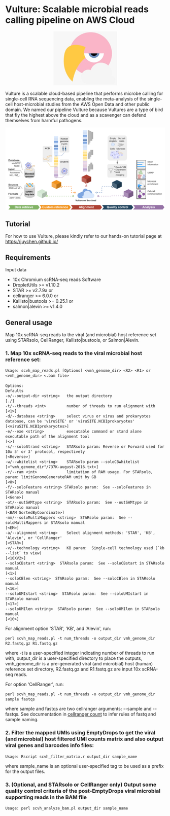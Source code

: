 # Vulture: Scalable microbial reads calling pipeline on AWS Cloud

<p align="center">
  <img width="200"  src="https://github.com/holab-hku/Vulture/blob/cloud-new-junyi/homepage/icon.jpeg">
</p>

Vulture is a scalable cloud-based pipeline that performs microbe calling for single-cell RNA sequencing data, enabling the meta-analysis of the single-cell host-microbial studies from the AWS Open Data and other public domain. We named our pipeline Vulture because Vultures are a type of bird that fly the highest above the cloud and as a scavenger can defend themselves from harmful pathogens.

![Image](./homepage/vulture_schematic_diagram.png)

## Tutorial
For how to use Vulture, please kindly refer to our hands-on tutorial page at https://juychen.github.io/

## <a name="require"></a>Requirements
Input data
* 10x Chromium scRNA-seq reads
Software
* DropletUtils >= v1.10.2
* STAR >= v2.7.9a or
* cellranger >= 6.0.0 or
* Kallisto|bustools >= 0.25.1 or
* salmon|alevin >= v1.4.0

## <a name="gen_usages"></a>General usage
Map 10x scRNA-seq reads to the viral (and microbial) host reference set using STARsolo, CellRanger, Kallisto|bustools, or Salmon|Alevin. 

### 1. Map 10x scRNA-seq reads to the viral microbial host reference set:

```
Usage: scvh_map_reads.pl [Options] <vmh_genome_dir> <R2> <R1> or <vmh_genome_dir> <.bam file>

Options:                                                                                                                                Defaults
-o/--output-dir	<string>   the output directory                                                                                          [./]
-t/--threads <int>         number of threads to run alignment with                                                                       [<1>]
-d/--database <string>     select virus or virus and prokaryotes database, can be 'viruSITE' or 'viruSITE.NCBIprokaryotes'               [<viruSITE.NCBIprokaryotes>]
-e/--exe <string>          executable command or stand alone executable path of the alignment tool                                       [<>]
-s/--soloStrand <string>   STARsolo param: Reverse or Forward used for 10x 5' or 3' protocol, respectively                               [<Reverse>]
-w/--whitelist <string>    STARsolo param --soloCBwhitelist                                                                              [<"vmh_genome_dir"/737K-august-2016.txt>]
-r/--ram <int>             limitation of RAM usage. For STARsolo, param: limitGenomeGenerateRAM unit by GB                               [<8>]
-f/--soloFeature <string> STARsolo param:  See --soloFeatures in STARsolo manual                                                        [<Gene>]
-ot/--outSAMtype <string>  STARsolo param:  See --outSAMtype in STARsolo manual                                                          [<BAM SortedByCoordinate>]
-mm/--soloMultiMappers <string>  STARsolo param:  See --soloMultiMappers in STARsolo manual                                              [<EM>]
-a/--alignment <string>    Select alignment methods: 'STAR', 'KB', 'Alevin', or 'CellRanger'                                             [<STAR>]
-v/--technology <string>   KB param:  Single-cell technology used (`kb --list` to view)                                                  [<10XV2>]
--soloCBstart <string>  STARsolo param:  See --soloCBstart in STARsolo manual                                                            [<1>]
--soloCBlen <string>  STARsolo param:  See --soloCBlen in STARsolo manual                                                                [<16>]
--soloUMIstart <string>  STARsolo param:  See --soloUMIstart in STARsolo manual                                                          [<17>]
--soloUMIlen <string>  STARsolo param:  See --soloUMIlen in STARsolo manual                                                              [<10>]
```

For alignment option 'STAR', 'KB', and 'Alevin', run:
```
perl scvh_map_reads.pl -t num_threads -o output_dir vmh_genome_dir R2.fastq.gz R1.fastq.gz
```
where -t is a user-specified integer indicating number of threads to run with, output_dir is a user-specified directory to place the outputs, vmh_genome_dir is a pre-generated viral (and microbial) host (human) reference set directory, R2.fastq.gz and R1.fastq.gz are input 10x scRNA-seq reads.

For option 'CellRanger', run:

```
perl scvh_map_reads.pl -t num_threads -o output_dir vmh_genome_dir sample fastqs
```
where sample and fastqs are two cellranger arguments: --sample and --fastqs. See documentation in [cellranger count](https://support.10xgenomics.com/single-cell-gene-expression/software/pipelines/latest/using/count) to infer rules of fastq and sample naming.

### 2. Filter the mapped UMIs using EmptyDrops to get the viral (and microbial) host filtered UMI counts matrix and also output viral genes and barcodes info files:
```
Usage: Rscript scvh_filter_matrix.r output_dir sample_name
```
where sample_name is an optional user-specified tag to be used as a prefix for the output files.

### 3. (Optional, and STARsolo or CellRanger only) Output some quality control criteria of the post-EmptyDrops viral microbial supporting reads in the BAM file
```
Usage: perl scvh_analyze_bam.pl output_dir sample_name
```
